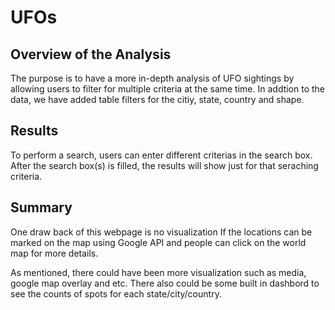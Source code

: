 # UFOs
## Overview of the Analysis 
The purpose is to have a more in-depth analysis of UFO sightings by allowing users to filter for multiple criteria at the same time. In addtion to the data, we have added table filters for the citiy, state, country and shape.
## Results
To perform a search, users can enter different criterias in the search box. After the search box(s) is filled, the results will show just for that seraching criteria. 
## Summary
One draw back of this webpage is no visualization If the locations can be marked on the map using Google API and people can click on the world map for more details. 

As mentioned, there could have been more visualization such as media, google map overlay and etc. 
There also could be some built in dashbord to see the counts of spots for each state/city/country. 